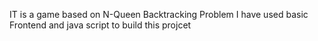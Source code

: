 IT is a game based on N-Queen Backtracking Problem 
I have used basic Frontend and java script to build this projcet 
